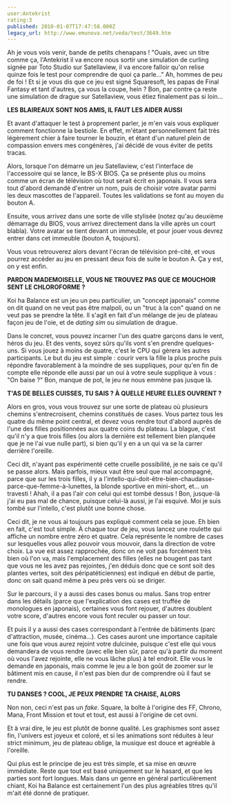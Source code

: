 ```yaml
---
user:Antekrist
rating:3
published: 2010-01-07T17:47:58.000Z
legacy_url: http://www.emunova.net/veda/test/3649.htm
---
```

Ah je vous vois venir, bande de petits chenapans ! "Ouais, avec un titre comme ça, l'Antekrist il va encore nous sortir une simulation de curling signée par Toto Studio sur Satellaview, il va encore falloir qu'on relise quinze fois le test pour comprendre de quoi ça parle..." Ah, hommes de peu de foi ! Et si je vous dis que ce jeu est signé Squaresoft, les papas de Final Fantasy et tant d'autres, ça vous la coupe, hein ? Bon, par contre ça reste une simulation de drague sur Satellaview, vous étiez finalement pas si loin...  

  

**LES BLAIREAUX SONT NOS AMIS, IL FAUT LES AIDER AUSSI**  

Et avant d'attaquer le test à proprement parler, je m'en vais vous expliquer comment fonctionne la bestiole. En effet, m'étant personnellement fait très légèrement chier à faire tourner le bouzin, et étant d'un naturel plein de compassion envers mes congénères, j'ai décidé de vous éviter de petits tracas.  

Alors, lorsque l'on démarre un jeu Satellaview, c'est l'interface de l'accessoire qui se lance, le BS-X BIOS. Ça se présente plus ou moins comme un écran de télévision où tout serait écrit en japonais. Il vous sera tout d'abord demandé d'entrer un nom, puis de choisir votre avatar parmi les deux mascottes de l'appareil. Toutes les validations se font au moyen du bouton A.  

Ensuite, vous arrivez dans une sorte de ville stylisée (notez qu'au deuxième démarrage du BIOS, vous arrivez directement dans la ville après un court blabla). Votre avatar se tient devant un immeuble, et pour jouer vous devrez entrer dans cet immeuble (bouton A, toujours).  

Vous vous retrouverez alors devant l'écran de télévision pré-cité, et vous pourrez accéder au jeu en pressant deux fois de suite le bouton A. Ça y est, on y est enfin.  

  

**PARDON MADEMOISELLE, VOUS NE TROUVEZ PAS QUE CE MOUCHOIR SENT LE CHLOROFORME ?**  

Koi ha Balance est un jeu un peu particulier, un "concept japonais" comme on dit quand on ne veut pas être malpoli, ou un "truc à la con" quand on ne veut pas se prendre la tête. Il s'agit en fait d'un mélange de jeu de plateau façon jeu de l'oie, et de _dating sim_ ou simulation de drague.  

Dans le concret, vous pouvez incarner l'un des quatre garçons dans le vent, héros du jeu. Et des vents, soyez sûrs qu'ils vont s'en prendre quelques-uns. Si vous jouez à moins de quatre, c'est le CPU qui gèrera les autres participants. Le but du jeu est simple : courir vers la fille la plus proche puis répondre favorablement à la moindre de ses suppliques, pour qu'en fin de compte elle réponde elle aussi par un oui à votre seule supplique à vous : "On baise ?" Bon, manque de pot, le jeu ne nous emmène pas jusque là.  

  

**T'AS DE BELLES CUISSES, TU SAIS ? À QUELLE HEURE ELLES OUVRENT ?**  

Alors en gros, vous vous trouvez sur une sorte de plateau où plusieurs chemins s'entrecroisent, chemins constitués de cases. Vous partez tous les quatre du même point central, et devez vous rendre tout d'abord auprès de l'une des filles positionnées aux quatre coins du plateau. La blague, c'est qu'il n'y a que trois filles (ou alors la dernière est tellement bien planquée que je ne l'ai vue nulle part), si bien qu'il y en a un qui va se la carrer derrière l'oreille.  

Ceci dit, n'ayant pas expérimenté cette cruelle possibilité, je ne sais ce qu'il se passe alors. Mais parfois, mieux vaut être seul que mal accompagné, parce que sur les trois filles, il y a l'intello-qui-doit-être-bien-chaudasse-parce-que-femme-à-lunettes, la blonde sportive en mini-short, et... un travesti ! Ahah, il a pas l'air con celui qui est tombé dessus ! Bon, jusque-là j'ai eu pas mal de chance, puisque celui-là aussi, je l'ai esquivé. Moi je suis tombé sur l'intello, c'est plutôt une bonne chose.  

Ceci dit, je ne vous ai toujours pas expliqué comment cela se joue. Eh bien en fait, c'est tout simple. À chaque tour de jeu, vous lancez une roulette qui affiche un nombre entre zéro et quatre. Cela représente le nombre de cases sur lesquelles vous allez pouvoir vous mouvoir, dans la direction de votre choix. La vue est assez rapprochée, donc on ne voit pas forcément très bien où l'on va, mais l'emplacement des filles (elles ne bougent pas tant que vous ne les avez pas rejointes, j'en déduis donc que ce sont soit des plantes vertes, soit des péripatéticiennes) est indiqué en début de partie, donc on sait quand même à peu près vers où se diriger.  

Sur le parcours, il y a aussi des cases bonus ou malus. Sans trop entrer dans les détails (parce que l'explication des cases est truffée de monologues en japonais), certaines vous font rejouer, d'autres doublent votre score, d'autres encore vous font reculer ou passer un tour.  

Et puis il y a aussi des cases correspondant à l'entrée de bâtiments (parc d'attraction, musée, cinéma...). Ces cases auront une importance capitale une fois que vous aurez rejoint votre dulcinée, puisque c'est elle qui vous demandera de vous rendre (avec elle bien sûr, parce qu'à partir du moment où vous l'avez rejointe, elle ne vous lâche plus) à tel endroit. Elle vous le demande en japonais, mais comme le jeu a le bon goût de zoomer sur le bâtiment mis en cause, il n'est pas bien dur de comprendre où il faut se rendre.  

  

**TU DANSES ? COOL, JE PEUX PRENDRE TA CHAISE, ALORS**  

Non non, ceci n'est pas un _fake_. Square, la boîte à l'origine des FF, Chrono, Mana, Front Mission et tout et tout, est aussi à l'origine de cet ovni.  

Et à vrai dire, le jeu est plutôt de bonne qualité. Les graphismes sont assez fin, l'univers est joyeux et coloré, et si les animations sont réduites à leur strict minimum, jeu de plateau oblige, la musique est douce et agréable à l'oreille.  

Qui plus est le principe de jeu est très simple, et sa mise en œuvre immédiate. Reste que tout est basé uniquement sur le hasard, et que les parties sont fort longues. Mais dans un genre en général particulièrement chiant, Koi ha Balance est certainement l'un des plus agréables titres qu'il m'ait été donné de pratiquer.